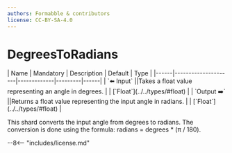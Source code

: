 ```yaml
---
authors: Formabble & contributors
license: CC-BY-SA-4.0
---
```



# DegreesToRadians

<div class="sh-parameters" markdown="1">
| Name | Mandatory | Description | Default | Type |
|------|---------------------|-------------|---------|------|
| `⬅️ Input` ||Takes a float value representing an angle in degrees. | | [`Float`](../../types/#float) |
| `Output ➡️` ||Returns a float value representing the input angle in radians. | | [`Float`](../../types/#float) |

</div>

This shard converts the input angle from degrees to radians. The conversion is done using the formula: radians = degrees * (π / 180).

--8<-- "includes/license.md"

